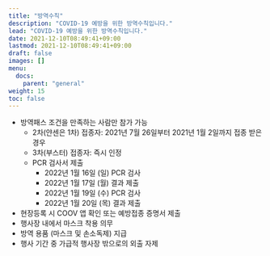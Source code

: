 ```yaml
---
title: "방역수칙"
description: "COVID-19 예방을 위한 방역수칙입니다."
lead: "COVID-19 예방을 위한 방역수칙입니다."
date: 2021-12-10T08:49:41+09:00
lastmod: 2021-12-10T08:49:41+09:00
draft: false
images: []
menu: 
  docs:
    parent: "general"
weight: 15
toc: false
---
```


* 방역패스 조건을 만족하는 사람만 참가 가능
  * 2차(얀센은 1차) 접종자: 2021년 7월 26일부터 2021년 1월 2일까지 접종 받은 경우
  * 3차(부스터) 접종자: 즉시 인정
  * PCR 검사서 제출
    * 2022년 1월 16일 (일) PCR 검사
    * 2022년 1월 17일 (월) 결과 제출
    * 2022년 1월 19일 (수) PCR 검사
    * 2022년 1월 20일 (목) 결과 제출
* 현장등록 시 COOV 앱 확인 또는 예방접종 증명서 제출
* 행사장 내에서 마스크 착용 의무
* 방역 용품 (마스크 및 손소독제) 지급
* 행사 기간 중 가급적 행사장 밖으로의 외출 자제